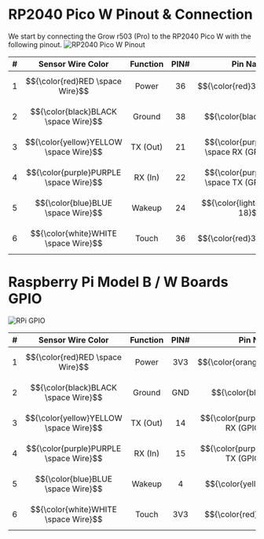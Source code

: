 # RP2040 Pico W Pinout & Connection
We start by connecting the Grow r503 (Pro) to the RP2040 Pico W with the following pinout.
![RP2040 Pico W Pinout](https://www.raspberrypi.com/documentation/microcontrollers/images/picow-pinout.svg)

| # | Sensor Wire Color                      | Function |  PIN#  | Pin Name                                      |
| - |                  :---:                 |   :---:  |  :---: |                :---:                          |
| 1 | $${\color{red}RED \space Wire}$$       | Power    |   36   | $${\color{red}3V3(OUT)}$$                     |
| 2 | $${\color{black}BLACK \space Wire}$$   | Ground   |   38   | $${\color{black}GND}$$                        |
| 3 | $${\color{yellow}YELLOW \space Wire}$$ | TX (Out) |   21   | $${\color{purple}UART0 \space RX (GPIO 17)}$$ |
| 4 | $${\color{purple}PURPLE \space Wire}$$ | RX (In)  |   22   | $${\color{purple}UART0 \space TX (GPIO 16)}$$ |
| 5 | $${\color{blue}BLUE \space Wire}$$     | Wakeup   |   24   | $${\color{lightgreen}GPIO 18}$$               |
| 6 | $${\color{white}WHITE \space Wire}$$   | Touch    |   36   | $${\color{red}3V3(OUT)}$$                     |

# Raspberry Pi Model B / W Boards GPIO
![RPi GPIO](https://www.raspberrypi.com/documentation/computers/images/GPIO.png)

| # | Sensor Wire Color                      | Function |   PIN#  | Pin Name                                      |
| - |                  :---:                 |   :---:  |   :---: |                :---:                          |
| 1 | $${\color{red}RED \space Wire}$$       | Power    |   3V3   | $${\color{orange}3V3(OUT)}$$                  |
| 2 | $${\color{black}BLACK \space Wire}$$   | Ground   |   GND   | $${\color{black}GND}$$                        |
| 3 | $${\color{yellow}YELLOW \space Wire}$$ | TX (Out) |    14   | $${\color{purple}UART \space RX (GPIO 15)}$$  |
| 4 | $${\color{purple}PURPLE \space Wire}$$ | RX (In)  |    15   | $${\color{purple}UART \space TX (GPIO 14)}$$  |
| 5 | $${\color{blue}BLUE \space Wire}$$     | Wakeup   |     4   | $${\color{yellow}GPIO 4}$$                    |
| 6 | $${\color{white}WHITE \space Wire}$$   | Touch    |   3V3   | $${\color{red}3V3(OUT)}$$                     |
